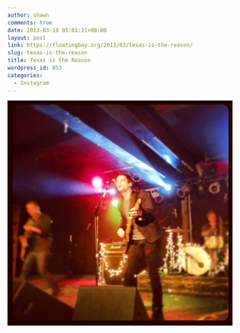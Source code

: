 ```yaml
---
author: shawn
comments: true
date: 2013-03-10 05:01:21+00:00
layout: post
link: https://floatingboy.org/2013/03/texas-is-the-reason/
slug: texas-is-the-reason
title: Texas is the Reason
wordpress_id: 853
categories:
  - Instagram
---
```


[![Texas is the Reason](/assets/media/2013/03/8314b1b6893d11e2968922000a9f38c5_7.jpg)](/assets/media/2013/03/8314b1b6893d11e2968922000a9f38c5_7.jpg)
